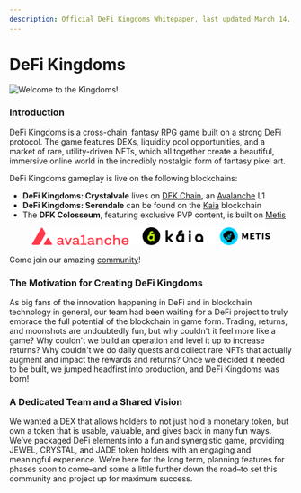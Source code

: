 ```yaml
---
description: Official DeFi Kingdoms Whitepaper, last updated March 14, 2025
---
```


# DeFi Kingdoms

![Welcome to the Kingdoms!](.gitbook/assets/docs.dfk.graphic.halfnhalf.png)

### Introduction

DeFi Kingdoms is a cross-chain, fantasy RPG game built on a strong DeFi protocol. The game features DEXs, liquidity pool opportunities, and a market of rare, utility-driven NFTs, which all together create a beautiful, immersive online world in the incredibly nostalgic form of fantasy pixel art.&#x20;

DeFi Kingdoms gameplay is live on the following blockchains:

* **DeFi Kingdoms: Crystalvale** lives on [DFK Chain](how-defi-kingdoms-works/defi-kingdoms-blockchain.md), an [Avalanche](https://www.avax.network/) L1
* **DeFi Kingdoms: Serendale** can be found on the [Kaia](https://www.kaia.io/) blockchain
* The **DFK Colosseum**, featuring exclusive PVP content, is built on [Metis](https://www.metis.io/)

<figure><picture><source srcset=".gitbook/assets/partner_logos_dark.png" media="(prefers-color-scheme: dark)"><img src=".gitbook/assets/partner_logos_light.png" alt=""></picture><figcaption></figcaption></figure>

Come join our amazing [community](https://www.defikingdoms.com/social.html)!

### The Motivation for Creating DeFi Kingdoms

As big fans of the innovation happening in DeFi and in blockchain technology in general, our team had been waiting for a DeFi project to truly embrace the full potential of the blockchain in game form. Trading, returns, and moonshots are undoubtedly fun, but why couldn't it feel more like a game? Why couldn't we build an operation and level it up to increase returns? Why couldn't we do daily quests and collect rare NFTs that actually augment and impact the rewards and returns? Once we decided it needed to be built, we jumped headfirst into production, and DeFi Kingdoms was born!

### A Dedicated Team and a Shared Vision

We wanted a DEX that allows holders to not just hold a monetary token, but own a token that is usable, valuable, and gives back in many fun ways. We’ve packaged DeFi elements into a fun and synergistic game, providing JEWEL, CRYSTAL, and JADE token holders with an engaging and meaningful experience. We’re here for the long term, planning features for phases soon to come–and some a little further down the road–to set this community and project up for maximum success.

